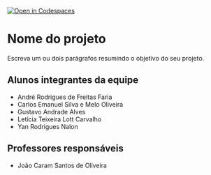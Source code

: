 [![Open in Codespaces](https://classroom.github.com/assets/launch-codespace-f4981d0f882b2a3f0472912d15f9806d57e124e0fc890972558857b51b24a6f9.svg)](https://classroom.github.com/open-in-codespaces?assignment_repo_id=10074921)
# Nome do projeto
Escreva um ou dois parágrafos resumindo o objetivo do seu projeto.

## Alunos integrantes da equipe

* André Rodrigues de Freitas Faria 
* Carlos Emanuel Silva e Melo Oliveira 
* Gustavo Andrade Alves 
* Letícia Teixeira Lott Carvalho 
* Yan Rodrigues Nalon 

## Professores responsáveis

* João Caram Santos de Oliveira

